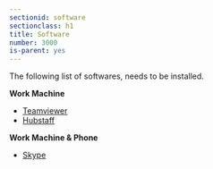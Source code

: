 ```yaml
---
sectionid: software
sectionclass: h1
title: Software
number: 3000
is-parent: yes
---
```


The following list of softwares, needs to be installed.

**Work Machine**

 - [Teamviewer](https://www.teamviewer.com/en/download/mac/) 
 - [Hubstaff](https://app.hubstaff.com/download)

**Work Machine & Phone**

  - [Skype](https://www.skype.com/en/download-skype/skype-for-computer/)


